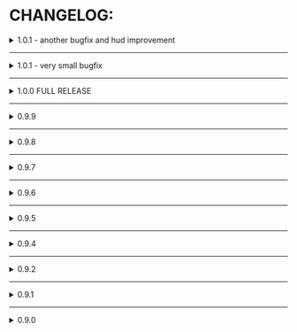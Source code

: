 # CHANGELOG:

<details>
  <summary>1.0.1 - another bugfix and hud improvement</summary>

  #### Small
  - HUD for time juice should now act as intended when any changes occur in the HUD
  - More null preventers were added to the save system for timestopper.state

</details>

---

<details>
  <summary>1.0.1 - very small bugfix</summary>

  #### Very small
  - Fixed a bug where The Timestopper would disappear when died
  - Removed the Under Construction text from the Gold Door in 7 - 1
  - Updated the arm description, so the mechanics are more clear
  - Updated the graphics in the README.md file

</details>

---

<details>
  <summary> 1.0.0 FULL RELEASE </summary>

  #### >Grayscale Shaders are not supported in Linux Machines yet!

  ### FULL RELEASE!
  - Performance improvements
  - Now partially Linux compatible!
  - New Timestopper model!
  - Parrying now fills time juiced
  - Timestopper now moves out of the way when punching.
  - Added the Timestopper arm textmode image to the main menu!
  - Rockets are now rideable in stopped time!
  - Landmines do not explode in stopped time (except when you slam onto them)
  - Timestopper now bobs while walking
  - Removed Configgy dependency
  - Restructured configs
  - Fixed the Time Stop style effect being spammable
  - Fixed the Whiplash in Stopped Time
  - Fixed Audio effects not applying to CyberGrind music

  ### technical changes
  - mod GUID has been changed to "dev.galvin.timestopper"
  - Timestopper now uses ULTRAKILL/Master shader
  - Better code structure
  - Started using Unity Addressables for the asset bundle
  - StopTime() and StartTime() functions no longer require Player, NewMovement or Playerstopper components
  - Playerstopper component now has a static Instance
  - Finally figured out how MonoSingletons work

  ## I have a donation link, and would appreaciate some help  \^v\^

</details>

---

<details>
  <summary>0.9.9</summary>

  ### The Integration Update!
  - Added new Style "TIME STOP" which is worth 200 points, subject to change
  - JackHammer now works although a bit janky
  - Added Alt and Alt White HUD elements for the Time Juice
  - Time Juice now resets properly when died or reset to checkpoint
  - Time Juice bar now doesn't overlap with the Speedometer
  - The Speedometer now updates as intended in stopped time
  - Fixed a little bug with Compatability with CyberGrindMusicExplorer

  ### technical changes
  - Patched TimeSince to use unscaledDeltaTime when Timestopper.unscaleTimeSince is true. Used in FixeUpdateCaller when calling FixedUpdate manually.
  - Time Juice resets now use StatsManager.checkpointRestart
  - Speedometer and other HUD elements which overlapped with Time Juice bar are now moved instead of set to position
  - More integration with already there Ultrakill classes and structs

</details>

---

<details>
  <summary>0.9.8</summary>

  ### The Freezeframe Comeback!
  - The freezeframe effect now allows rockets to move through stopped time.
  - The Timestopper can no longer be upgraded indefinitely, 10 is max by default (customizable in the configgy menu)
  - Added the option to downgrade the arm to the maximum upgrade count
  - Added a message to indicate the appearance of a new door in 7-1
  - Fixed inconsistent movement in timestop
  - Fixed parrying catapulting Player
  - Fixed physics speeding up during the timestop sequence

  ### technical changes
  - Reworked FixedUpdateCaller system
  - Timestop Jump Fix has been reworked, but still doesn't act identically to non-timestop
  - Reworked Timestopper.playerTimeScale, Timestopper.playerDeltaTime and Timestopper.playerFixedDeltaTime
  - Timestopper.playerDeltaTime and Timestopper.playerFixedDeltaTime are now read only properties instead of fiels

</details>

---

<details>
  <summary>0.9.7</summary>
  
  ### Global Fix
  - Fixed a bug where movement was FPS dependent
  
</details>

---

<details>
  <summary>0.9.6</summary>
  
  ### Little Update
  - Fixed a bug where the time juice would still drain in the pause menu
  - Fixed a typo in configgy settings, "Interaction Slowdown Multiplier"
  - Recalibrated default configgy settings
  - Hopefully fixed some Null Reference Exceptions
  - Added temporary fixes to configgy menu for a bug where Player slowed down
  
</details>

---

<details>
  <summary>0.9.5</summary>
  
  ### Emergency QuickFix
  - Fixed a bug where the mod didn't work at all
  
</details>

---

<details>
  <summary>0.9.4</summary>
  
  ### Ultra Bugfix
  - Movement in timestop got reworked
  - A bug fixed where timestart would catapult Player
  - Every gun except the jackhammer works (hopefully) properly now
  - Added animation speed multiplier to settings
  - Complete (90%) code rework
  - Improved performance (probably)
  - #### Jackhammer still doesn't work!

  ### technical changes
  - Codebase cleaned, now it is easier to use, for possible use as timestop library
  - Timestop is now Action based instead of hard setting timeScale every frame
  - Many hardcoded main game modifications are automated, so they won't break with further updates (hopefully)
  - Main game patches now change Time.deltaTime with Timestopper.playerDeltaTime instead of Time.unscaledDeltaTime

  ## notes:
  Even though you can use this mod as a library to stop and start time, I recommend you to communicate with me before doing so, for convenience sake. I may release a separate library for timestop related functions.
  Right now, if you include and reference Timestopper in your mod base, you should be able to use Timestopper.StopTime() and Timestopper.StartTime() easily. I don't think I will ever change the function names, but new ones may be added or current ones might be removed.
</details>

---

<details>
  <summary>0.9.2</summary>
  
  ### Cybergrind Fix
  - A bug fixed where Timestopper didn't work in cybergrind
  - Added compatibility with Cybergrind Music Explorer mod, the HUD doesn't overlap
  - Cleaned the code a little bit
  - Properly added github repository
  - Learned how to properly use SceneManager.SceneLoaded
</details>

---

<details>
  <summary>0.9.1</summary>
  
  ### Quick bugfix
  - readme updated
  - manifest updated
  - fixed dependency strings
</details>

---

<details>
  <summary>0.9.0</summary>
  
  ### Initial public release
</details>
